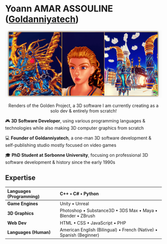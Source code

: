 <!--  URL: https://github.com/Goldanniyatech/Goldanniyatech -->

# Yoann AMAR ASSOULINE ([Goldanniyatech](https://www.goldanniyatech.com/)) 

[![Banner](Data/Goldanniyatech-Banner.png?raw=true "Goldanniyatech Banner")](https://www.goldanniyatech.com/)
<p align="center"> Renders of the Golden Project, a 3D software I am currently creating as a solo dev & entirely from scratch! </p>

🎮 **3D Software Developer**, using various programming languages & technologies while also making 3D computer graphics from scratch

💻 **Founder of Goldanniyatech**, a one-man 3D software development & self-publishing studio mostly focused on video games

🎓 **PhD Student at Sorbonne University**, focusing on professional 3D software development & history since the early 1990s

## Expertise

| **Languages (Programming)** | C++ • C# • Python                                                    |
| :------------------------   | :----------------------------------------------                      |
| **Game Engines**            | Unity • Unreal                                                       | 
| **3D Graphics**             | Photoshop • Substance3D • 3DS Max • Maya • Blender • ZBrush          |
| **Web Dev**                 | HTML • CSS • JavaScript • PHP                                        |
| **Languages (Human)**       | American English (Bilingual) • French (Native) • Spanish (Beginner)  |

